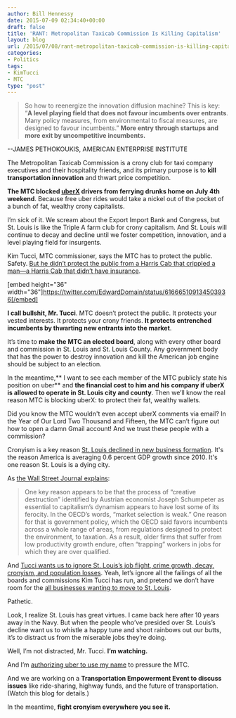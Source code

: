 ```yaml
---
author: Bill Hennessy
date: 2015-07-09 02:34:40+00:00
draft: false
title: 'RANT: Metropolitan Taxicab Commission Is Killing Capitalism'
layout: blog
url: /2015/07/08/rant-metropolitan-taxicab-commission-is-killing-capitalism/
categories:
- Politics
tags:
- KimTucci
- MTC
type: "post"
---
```


> So how to reenergize the innovation diffusion machine? This is key: “**A level playing field that does not favour incumbents over entrants**. Many policy measures, from environmental to fiscal measures, are designed to favour incumbents.” **More entry through startups and more exit by uncompetitive incumbents.**



--JAMES PETHOKOUKIS, AMERICAN ENTERPRISE INSTITUTE

The Metropolitan Taxicab Commission is a crony club for taxi company executives and their hospitality friends, and its primary purpose is to **kill transportation innovation** and thwart price competition.

**The MTC blocked [uberX](https://petition.uber.org/stl/) drivers from ferrying drunks home on July 4th weekend**. Because free uber rides would take a nickel out of the pocket of a bunch of fat, wealthy crony capitalists.

I’m sick of it. We scream about the Export Import Bank and Congress, but St. Louis is like the Triple A farm club for crony capitalism. And St. Louis will continue to decay and decline until we foster competition, innovation, and a level playing field for insurgents.

Kim Tucci, MTC commissioner, says the MTC has to protect the public. Safety. [But he didn’t protect the public from a Harris Cab that crippled a man—a Harris Cab that didn’t have insurance](https://stlouis.cbslocal.com/2015/07/06/crash-in-uninsured-taxicab-fuels-more-taxicab-commission-controversy/).   




[embed height="36" width="36"]https://twitter.com/EdwardDomain/status/616665109134503936[/embed]





**I call bullshit, Mr. Tucci**. MTC doesn’t protect the public. It protects your vested interests. It protects your crony friends. **It protects entrenched incumbents by thwarting new entrants into the market**.

It’s time to **make the MTC an elected board**, along with every other board and commission in St. Louis and St. Louis County. Any government body that has the power to destroy innovation and kill the American job engine should be subject to an election. 

In the meantime,** I want to see each member of the MTC publicly state his position on uber** and **the financial cost to him and his company if uberX is allowed to operate in St. Louis city and county**. Then we’ll know the real reason MTC is blocking uberX: to protect their fat, wealthy wallets.   
  
Did  you know the MTC wouldn't even accept uberX comments via email? In the Year of Our Lord Two Thousand and Fifteen, the MTC can’t figure out how to open a damn Gmail account! And we trust these people with a commission? 

Cronyism is a key reason [St. Louis declined in new business formation](https://www.bizjournals.com/stlouis/blog/biznext/2015/06/st-louis-slips-in-latest-startup-activity-ranking.html). It's the reason America is averaging 0.6 percent GDP growth since 2010. It's one reason St. Louis is a dying city. 

As [the Wall Street Journal explains](https://blogs.wsj.com/economics/2015/07/06/oecd-broken-diffusion-machine-is-slowing-productivity/):



> One key reason appears to be that the process of “creative destruction” identified by Austrian economist Joseph Schumpeter as essential to capitalism’s dynamism appears to have lost some of its ferocity. In the OECD’s words, “market selection is weak.” One reason for that is government policy, which the OECD said favors incumbents across a whole range of areas, from regulations designed to protect the environment, to taxation. As a result, older firms that suffer from low productivity growth endure, often “trapping” workers in jobs for which they are over qualified.  




And [Tucci wants us to ignore St. Louis’s job flight, crime growth, decay, cronyism, and population losses](https://news.stlpublicradio.org/post/st-louis-civic-pride-campaign-aims-make-residents-ambassadors-region). Yeah, let’s ignore all the failings of all the boards and commissions Kim Tucci has run, and pretend we don’t have room for the [all businesses wanting to move to St. Louis](https://www.stltoday.com/business/local/st-louis-has-a-jobs-problem/article_fe9a7ae0-832c-590e-b14f-402541d7c96d.html).

Pathetic.

Look, I realize St. Louis has great virtues. I came back here after 10 years away in the Navy. But when the people who’ve presided over St. Louis’s decline want us to whistle a happy tune and shoot rainbows out our butts, it’s to distract us from the miserable jobs they’re doing.

Well, I’m not distracted, Mr. Tucci. **I’m watching.**

And I’m [authorizing uber to use my name](https://petition.uber.org/stl/) to pressure the MTC.

And we are working on a **Transportation Empowerment Event to discuss issues** like ride-sharing, highway funds, and the future of transportation. (Watch this blog for details.)

In the meantime, **fight cronyism everywhere you see it.**
